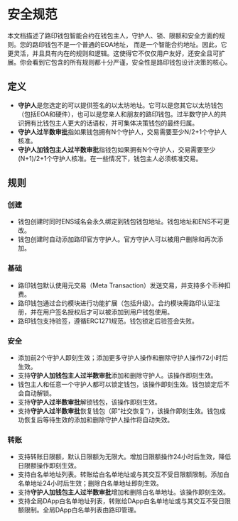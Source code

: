 #  安全规范

本文档描述了路印钱包智能合约在钱包主人，守护人、锁、限额和安全方面的规则。您的路印钱包不是一个普通的EOA地址， 而是一个智能合约地址。因此，它更灵活，并且具有内在的规则和逻辑。这使得它不仅仅用户友好，还安全且可扩展。你会看到它包含的所有规则都十分严谨，安全性是路印钱包设计决策的核心。

## 定义

- **守护人**是您选定的可以提供签名的以太坊地址。它可以是您其它以太坊钱包（包括EOA和硬件），也可以是您亲人和朋友的路印钱包。过半数守护人的共识拥有比钱包主人更大的话语权，并可集体决策钱包的最终归属。
- **守护人过半数审批**指如果钱包拥有N个守护人，交易需要至少N/2+1个守护人核准。
- **守护人加钱包主人过半数审批**指钱包如果拥有N个守护人，交易需要至少(N+1)/2+1个守护人核准。在一些情况下，钱包主人必须核准交易。


## 规则

### 创建
- 钱包创建时同时ENS域名会永久绑定到钱包钱包地址。钱包地址和ENS不可更改。
- 钱包创建时自动添加路印官方守护人。官方守护人可以被用户删除和再次添加。

### 基础
- 路印钱包默认使用元交易（Meta Transaction）发送交易，并支持多个币种扣费。
- 路印钱包通过合约模块进行功能扩展（包括升级）。合约模块需路印认证注册，并在用户签名授权后才可以被添加到用户钱包使用。
- 路印钱包支持验签，遵循ERC1271规范。钱包锁定后验签会失败。

### 安全
- 添加前2个守护人即刻生效；添加更多守护人操作和删除守护人操作72小时后生效。
- 支持**守护人加钱包主人过半数审批**添加和删除守护人。该操作即刻生效。
- 钱包主人和任意一个守护人都可以锁定钱包，该操作即刻生效。钱包锁定后不会自动解锁。
- 支持**守护人过半数审批**解锁钱包，该操作即刻生效。
- 支持**守护人过半数审批**恢复钱包（即“社交恢复”），该操作即刻生效。钱包成功恢复后等待生效的添加和删除守护人操作将自动失效。

### 转账
- 支持转账日限额，默认日限额为无限大。增加日限额操作24小时后生效，降低日限额操作即刻生效。
- 支持白名单地址列表。转账给白名单地址或与其交互不受日限额限制。添加白名单地址24小时后生效；删除白名单地址即刻生效。
- 支持**守护人加钱包主人过半数审批**增加和删除白名单地址。该操作即刻生效。
- 支持全局DApp白名单地址列表，转账给DApp白名单地址或与其交互不受日限额限制。全局DApp白名单列表由路印管理。

